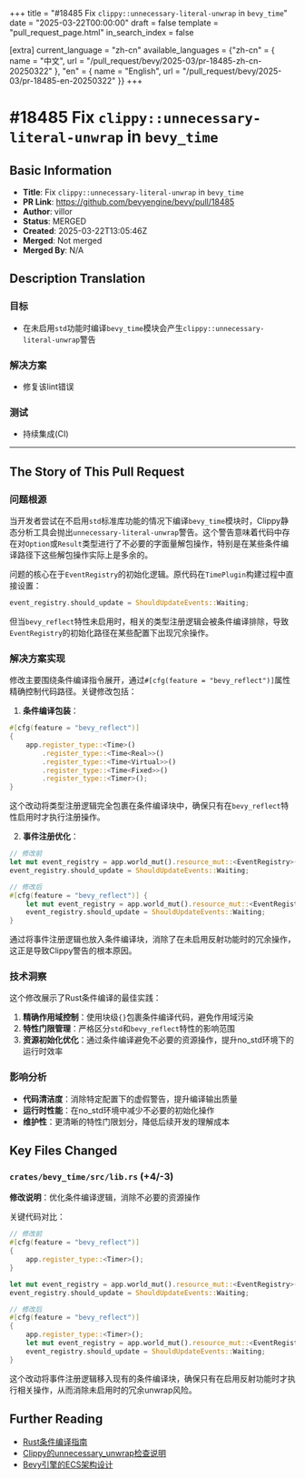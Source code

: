 +++
title = "#18485 Fix `clippy::unnecessary-literal-unwrap` in `bevy_time`"
date = "2025-03-22T00:00:00"
draft = false
template = "pull_request_page.html"
in_search_index = false

[extra]
current_language = "zh-cn"
available_languages = {"zh-cn" = { name = "中文", url = "/pull_request/bevy/2025-03/pr-18485-zh-cn-20250322" }, "en" = { name = "English", url = "/pull_request/bevy/2025-03/pr-18485-en-20250322" }}
+++

# #18485 Fix `clippy::unnecessary-literal-unwrap` in `bevy_time`

## Basic Information
- **Title**: Fix `clippy::unnecessary-literal-unwrap` in `bevy_time`
- **PR Link**: https://github.com/bevyengine/bevy/pull/18485
- **Author**: villor
- **Status**: MERGED
- **Created**: 2025-03-22T13:05:46Z
- **Merged**: Not merged
- **Merged By**: N/A

## Description Translation
### 目标
- 在未启用`std`功能时编译`bevy_time`模块会产生`clippy::unnecessary-literal-unwrap`警告

### 解决方案
- 修复该lint错误

### 测试
- 持续集成(CI)

---

## The Story of This Pull Request

### 问题根源
当开发者尝试在不启用`std`标准库功能的情况下编译`bevy_time`模块时，Clippy静态分析工具会抛出`unnecessary-literal-unwrap`警告。这个警告意味着代码中存在对`Option`或`Result`类型进行了不必要的字面量解包操作，特别是在某些条件编译路径下这些解包操作实际上是多余的。

问题的核心在于`EventRegistry`的初始化逻辑。原代码在`TimePlugin`构建过程中直接设置：
```rust
event_registry.should_update = ShouldUpdateEvents::Waiting;
```
但当`bevy_reflect`特性未启用时，相关的类型注册逻辑会被条件编译排除，导致`EventRegistry`的初始化路径在某些配置下出现冗余操作。

### 解决方案实现
修改主要围绕条件编译指令展开，通过`#[cfg(feature = "bevy_reflect")]`属性精确控制代码路径。关键修改包括：

1. **条件编译包装**：
```rust
#[cfg(feature = "bevy_reflect")]
{
    app.register_type::<Time>()
        .register_type::<Time<Real>>()
        .register_type::<Time<Virtual>>()
        .register_type::<Time<Fixed>>()
        .register_type::<Timer>();
}
```
这个改动将类型注册逻辑完全包裹在条件编译块中，确保只有在`bevy_reflect`特性启用时才执行注册操作。

2. **事件注册优化**：
```rust
// 修改前
let mut event_registry = app.world_mut().resource_mut::<EventRegistry>();
event_registry.should_update = ShouldUpdateEvents::Waiting;

// 修改后
#[cfg(feature = "bevy_reflect")] {
    let mut event_registry = app.world_mut().resource_mut::<EventRegistry>();
    event_registry.should_update = ShouldUpdateEvents::Waiting;
}
```
通过将事件注册逻辑也放入条件编译块，消除了在未启用反射功能时的冗余操作，这正是导致Clippy警告的根本原因。

### 技术洞察
这个修改展示了Rust条件编译的最佳实践：
1. **精确作用域控制**：使用块级`{}`包裹条件编译代码，避免作用域污染
2. **特性门限管理**：严格区分`std`和`bevy_reflect`特性的影响范围
3. **资源初始化优化**：通过条件编译避免不必要的资源操作，提升no_std环境下的运行时效率

### 影响分析
- **代码清洁度**：消除特定配置下的虚假警告，提升编译输出质量
- **运行时性能**：在no_std环境中减少不必要的初始化操作
- **维护性**：更清晰的特性门限划分，降低后续开发的理解成本

## Key Files Changed

### `crates/bevy_time/src/lib.rs` (+4/-3)
**修改说明**：优化条件编译逻辑，消除不必要的资源操作

关键代码对比：
```rust
// 修改前
#[cfg(feature = "bevy_reflect")]
{
    app.register_type::<Timer>();
}

let mut event_registry = app.world_mut().resource_mut::<EventRegistry>();
event_registry.should_update = ShouldUpdateEvents::Waiting;

// 修改后
#[cfg(feature = "bevy_reflect")]
{
    app.register_type::<Timer>();
    let mut event_registry = app.world_mut().resource_mut::<EventRegistry>();
    event_registry.should_update = ShouldUpdateEvents::Waiting;
}
```
这个改动将事件注册逻辑移入现有的条件编译块，确保只有在启用反射功能时才执行相关操作，从而消除未启用时的冗余unwrap风险。

## Further Reading
- [Rust条件编译指南](https://doc.rust-lang.org/reference/conditional-compilation.html)
- [Clippy的unnecessary_unwrap检查说明](https://rust-lang.github.io/rust-clippy/master/#unnecessary_unwrap)
- [Bevy引擎的ECS架构设计](https://bevyengine.org/learn/book/getting-started/ecs/)